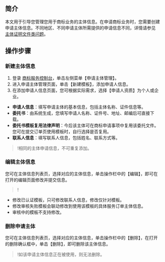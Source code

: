 ## 简介
本文用于引导您管理您用于商标业务的主体信息。在申请商标业务时，您需要创建申请主体信息。不同地区、不同申请主体所需提供的申请信息不同，详情请参见 [主体证明文件类问题](https://cloud.tencent.com/document/product/1145/38956)。

## 操作步骤
### 新建主体信息
1. 登录 [商标服务控制台](https://console.cloud.tencent.com/tmr)，单击左侧菜单【申请主体管理】。
2. 进入申请主体管理页面，单击【新建模板】，添加申请人信息。
3. 在添加申请人信息页面，您可根据实际需求，选择【申请人资质】为个人或企业。
 - **申请人信息**：填写申请主体的基本信息，包括主体名称、证件信息等。
 - **委托书**：由系统生成，您填写申请人名称、证件号、地址、邮编后可直接下载。
 - **委托书模板复用法律声明**：今后该主体可在商标申请事项中复用该委托文件。您可在提交订单页使用模板时，自行选择是否复用。
 - **联系人信息**：填写联系人信息，包括姓名、联系方式等。

>!相同的主体申请信息，不可重复添加。


### 编辑主体信息
您可在主体信息列表页，选择对应的主体信息，单击操作栏中的【编辑】，即可在打开的编辑页面修改并提交信息。

>!
- 修改已认证模板，只可修改联系人信息，修改仅针对模板。
- 修改审核失败模板会联动修改到使用该模板的具体服务订单主体信息。
- 审核中的模板不支持修改。


### 删除申请主体
您可在主体信息列表页，选择对应的主体信息，单击操作栏中的【删除】，在打开的删除确认框中，单击【删除】，即可删除该主体信息。

>!如该申请主体信息正在被使用，则无法删除。

